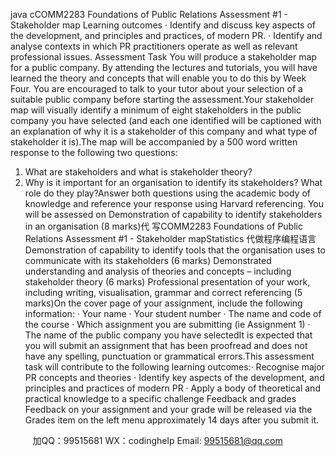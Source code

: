 java cCOMM2283 Foundations of Public Relations Assessment   #1 - Stakeholder map Learning outcomes ·   Identify and discuss key aspects of the development, and principles and practices, of modern PR. ·   Identify and analyse contexts in which PR practitioners operate as well as relevant professional issues. Assessment Task You will produce a stakeholder map for a public company. By attending the lectures and tutorials, you will have learned the theory and concepts that will enable you to do this by Week Four. You are encouraged to talk to your tutor about your selection of a suitable public company before starting the assessment.Your stakeholder map will visually identify a minimum of eight stakeholders in the public company you have selected (and each one identified will be captioned with an explanation of why it is a stakeholder of this company and what type of stakeholder it is).The map will be accompanied by a 500 word written response to the following two questions:
1.   What are stakeholders and what is stakeholder theory?
2.   Why is it important for an organisation to identify its stakeholders? What role do they play?Answer both questions using the academic body of knowledge and reference your response using Harvard referencing.   You   will   be   assessed   on
Demonstration of capability to identify stakeholders in an organisation (8 marks)代 写COMM2283 Foundations of Public Relations Assessment #1 - Stakeholder mapStatistics
代做程序编程语言
Demonstration of capability to identify tools that the organisation uses to communicate with its stakeholders (6 marks)
Demonstrated   understanding   and analysis of   theories   and   concepts   – including stakeholder theory (6 marks)
Professional   presentation   of   your   work,   including   writing,   visualisation, grammar   and   correct referencing (5 marks)On the cover page of your assignment, include the following information:
·   Your name
·   Your student number
·   The name and code of the course
·   Which assignment you are submitting (ie Assignment 1)
·   The name of the public company you have selectedIt is expected that you will submit an assignment that has been proofread and does not have any spelling, punctuation or grammatical errors.This   assessment   task   will   contribute   to   the   following   learning   outcomes:·   Recognise   major   PR   concepts   and   theories  ·   Identify   key   aspects   of   the   development,   and   principles   and   practices   of   modern   PR ·   Apply   a   body   of   theoretical   and   practical   knowledge   to   a   specific   challenge  Feedback and grades Feedback on your assignment and your grade will be released via the Grades item on the left menu approximately 14   days after you submit it.





         
加QQ：99515681  WX：codinghelp  Email: 99515681@qq.com
